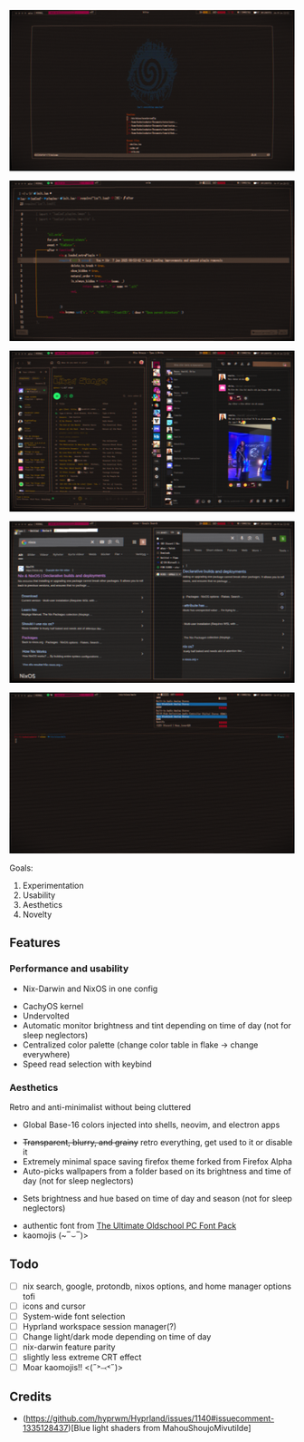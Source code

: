 ![neovim dashboard](./images/neovim-dash.png)

![neovim](./images/neovim.png)

![css injectable apps](./images/js-apps.png)

![firefox based browsers](./images/browsers.png)

![AGS shell widgets](./images/audio-panel.png)

Goals:
1. Experimentation
1. Usability
1. Aesthetics
1. Novelty

## Features 
### Performance and usability
- Nix-Darwin and NixOS in one config
+ CachyOS kernel
+ Undervolted
+ Automatic monitor brightness and tint depending on time of day (not for sleep neglectors)
+ Centralized color palette (change color table in flake -> change everywhere)
+ Speed read selection with keybind

### Aesthetics
Retro and anti-minimalist without being cluttered
- Global Base-16 colors injected into shells, neovim, and electron apps
+ ~~Transparent, blurry, and grainy~~ retro everything, get used to it or disable it
+ Extremely minimal space saving firefox theme forked from Firefox Alpha
+ Auto-picks wallpapers from a folder based on its brightness and time of day (not for sleep neglectors)
- Sets brightness and hue based on time of day and season (not for sleep neglectors)
+ authentic font from [The Ultimate Oldschool PC Font Pack](int10h.org)
+ kaomojis (~‾⌣‾)> 

## Todo
- [ ] nix search, google, protondb, nixos options, and home manager options tofi
- [ ] icons and cursor
- [ ] System-wide font selection
- [ ] Hyprland workspace session manager(?)
- [ ] Change light/dark mode depending on time of day
- [ ] nix-darwin feature parity
- [ ] slightly less extreme CRT effect
- [ ] Moar kaomojis!! <(˶˃⤙˂˶)> 

## Credits
 - (https://github.com/hyprwm/Hyprland/issues/1140#issuecomment-1335128437)[Blue light shaders from MahouShoujoMivutilde]
